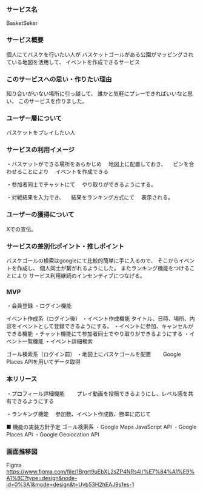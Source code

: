 ### サービス名
BasketSeker

### サービス概要
個人にてバスケを行いたい人が
バスケットゴールがある公園がマッピングされている地図を活用して、
イベントを作成できるサービス

### このサービスへの思い・作りたい理由

知り合いがいない場所に引っ越して、
誰かと気軽にプレーできればいいなと思い、
このサービスを作りました。

### ユーザー層について
バスケットをプレイしたい人

### サービスの利用イメージ

・バスケットができる場所をあらかじめ
　地図上に配置しておき、
　ピンを合わせることにより
　イベントを作成できる

・参加者同士でチャットにて
　やり取りができるようにする。

・対戦結果を入力でき、
　結果をランキング方式にて
　表示される。


### ユーザーの獲得について
Xでの宣伝。

### サービスの差別化ポイント・推しポイント

バスケゴールの検索はgoogleにて比較的簡単に手に入るので、
そこからイベントを作成し、
個人同士が繋がれるようにした。
またランキング機能をつけることにより
サービス利用継続のインセンティブにつなげる。

### MVP
・会員登録
・ログイン機能

イベント作成系（ログイン後）
・イベント作成機能
   タイトル、日時、場所、内容をイベントとして登録できるようにする。
・イベントに参加、キャンセルができる機能
・チャット機能にて参加者同士でやり取りができるようにする
・イベント一覧機能
・イベント詳細検索

ゴール検索系（ログイン前）
・地図上にバスケゴールを配置
　　Google Places APIを用いてデータ取得


### 本リリース
・プロフィール詳細機能
　　プレイ動画を投稿できるようにし、レベル感を共有できるようにする

・ランキング機能
  　参加数、イベント作成数、勝率に応じて

■ 機能の実装方針予定
ゴール検索系
・Google Maps JavaScript API
・Google Places API
・Google Geolocation API

### 画面推移図
Figma
https://www.figma.com/file/1Brgrt9uEbXL2sZP4NRs4I/%E7%84%A1%E9%A1%8C?type=design&node-id=0%3A1&mode=design&t=Uvb53H2hEAJ9s1es-1
